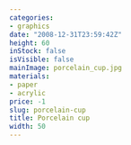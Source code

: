 ```yaml
---
categories:
- graphics
date: "2008-12-31T23:59:42Z"
height: 60
inStock: false
isVisible: false
mainImage: porcelain_cup.jpg
materials:
- paper
- acrylic
price: -1
slug: porcelain-cup
title: Porcelain cup
width: 50
---
```


